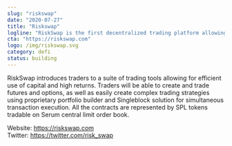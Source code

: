 ```yaml
---
slug: "riskswap"
date: "2020-07-27"
title: "Riskswap"
logline: "RiskSwap is the first decentralized trading platform allowing for both futures and options trading built on Solana."
cta: "https://riskswap.com"
logo: /img/riskswap.svg
category: defi
status: building
---
```


RiskSwap introduces traders to a suite of trading tools allowing for efficient use of capital and high returns. Traders will be able to create and trade futures and options, as well as easily create complex trading strategies using proprietary portfolio builder and Singleblock solution for simultaneous transaction execution. All the contracts are represented by SPL tokens tradable on Serum central limit order book.

Website: https://riskswap.com</br>
Twitter: https://twitter.com/risk_swap</br>